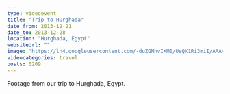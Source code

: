 ```yaml
---
type: videoevent
title: "Trip to Hurghada"
date_from: 2013-12-21
date_to: 2013-12-28
location: "Hurghada, Egypt"
websiteUrl: ""
image: "https://lh4.googleusercontent.com/-duZGMhvIKM0/UsQK1Ri3miI/AAAAAAAAbHw/GbRFuIhwfBk/s1600/dsc02053.picasaweb.jpg"
videocategories: travel
posts: 0209
---
```


Footage from our trip to Hurghada, Egypt.
